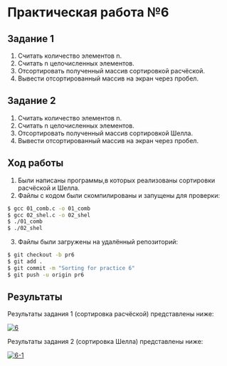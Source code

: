 # Практическая работа №6


## Задание 1

1. Считать количество элементов n.
2. Считать n целочисленных элементов.
3. Отсортировать полученный массив сортировкой расчёской.
4. Вывести отсортированный массив на экран через пробел.

## Задание 2

1. Считать количество элементов n.
2. Считать n целочисленных элементов.
3. Отсортировать полученный массив сортировкой Шелла.
4. Вывести отсортированный массив на экран через пробел.


## Ход работы 


1. Были написаны программы,в которых реализованы сортировки расчёской и Шелла.
2. Файлы с кодом были скомпилированы и запущены для проверки: 
```sh
$ gcc 01_сomb.c -o 01_сomb
$ gcc 02_shel.c -o 02_shel
$ ./01_сomb
$ ./02_shel
```
3. Файлы были загружены на удалённый репозиторий:
```sh
$ git checkout -b pr6
$ git add .
$ git commit -m "Sorting for practice 6"
$ git push -u origin pr6
```


## Результаты

Результаты задания 1 (сортировка расчёской) представлены ниже:

<a href="https://imgbb.com/"><img src="https://i.ibb.co/SJX2XFP/6.png" alt="6" border="0"></a>

Результаты задания 2 (сортировка Шелла) представлены ниже:

<a href="https://imgbb.com/"><img src="https://i.ibb.co/MMjf6s6/6-1.png" alt="6-1" border="0"></a>
